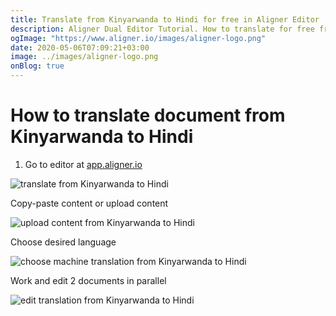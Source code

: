 ```yaml
---
title: Translate from Kinyarwanda to Hindi for free in Aligner Editor
description: Aligner Dual Editor Tutorial. How to translate for free from Kinyarwanda to Hindi. Aligner is multilingual document management platform. 
ogImage: "https://www.aligner.io/images/aligner-logo.png"
date: 2020-05-06T07:09:21+03:00
image: ../images/aligner-logo.png
onBlog: true
---
```


# How to translate document from Kinyarwanda to Hindi

1. Go to editor at [app.aligner.io](https://app.aligner.io "Aligner App web page")

![translate from Kinyarwanda to Hindi](../aligner-blank-editor.png "translate from Kinyarwanda to Hindi")

Copy-paste content or upload content

![upload content from Kinyarwanda to Hindi](../aligner-uploaded-document.png "upload content from Kinyarwanda to Hindi")

Choose desired language

![choose machine translation from Kinyarwanda to Hindi](../aligner-language-dropdown.png "choose machine translation from Kinyarwanda to Hindi")

Work and edit 2 documents in parallel

![edit translation from Kinyarwanda to Hindi](../aligner-double-sitded-editor.png "edit translation from Kinyarwanda to Hindi")

